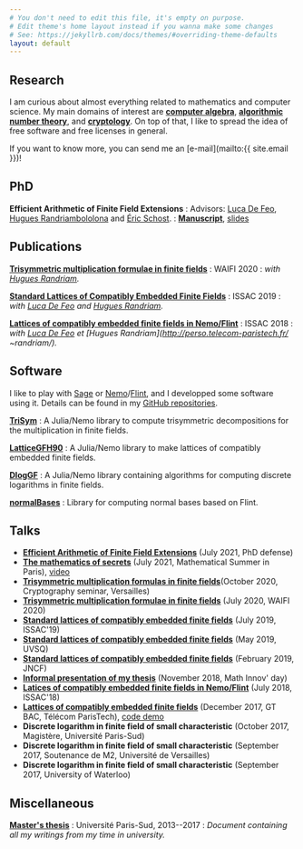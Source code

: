 ```yaml
---
# You don't need to edit this file, it's empty on purpose.
# Edit theme's home layout instead if you wanna make some changes
# See: https://jekyllrb.com/docs/themes/#overriding-theme-defaults
layout: default
---
```


## Research

I am curious about almost everything related to mathematics and computer science. My main domains of interest are [**computer
algebra**](https://en.wikipedia.org/wiki/Computer_algebra), [**algorithmic number theory**](https://en.wikipedia.org/wiki/Computational_number_theory), and [**cryptology**](https://en.wikipedia.org/wiki/Cryptography). On top of
that, I like to spread the idea of free software and free licenses in general.

If you want to know more, you can send me an
[e-mail](mailto:{{ site.email }})!

## PhD

**Efficient Arithmetic of Finite Field Extensions**
: Advisors: [Luca De Feo](http://defeo.lu/),
[Hugues Randriambololona](http://perso.telecom-paristech.fr/~randriam/)
and [Éric Schost](https://cs.uwaterloo.ca/~eschost/).
: [**Manuscript**](/research/thesis-off.pdf), [slides](/research/talk-defense.pdf)

## Publications

**[Trisymmetric multiplication formulae in finite fields](/tri-sym.pdf)**
: WAIFI 2020
: *with [Hugues Randriam](http://perso.telecom-paristech.fr/~randriam/).*


**[Standard Lattices of Compatibly Embedded Finite Fields](https://hal.archives-ouvertes.fr/hal-02136976)**
: ISSAC 2019
: *with [Luca De Feo](http://defeo.lu/) and [Hugues Randriam](http://perso.telecom-paristech.fr/~randriam/).*

**[Lattices of compatibly embedded finite fields in Nemo/Flint](/software-abstract.pdf)**
: ISSAC 2018
: *with [Luca De Feo](http://defeo.lu/) et [Hugues Randriam](http://perso.telecom-paristech.fr/          ~randriam/).*

## Software

I like to play with [Sage](http://www.sagemath.org/) or
[Nemo](http://nemocas.org/)/[Flint](http://flintlib.org/), and I developped
some software using it. Details can be found in my [GitHub repositories](https://github.com/erou?tab=repositories).

[**TriSym**](https://github.com/erou/TriSym.jl)
: A Julia/Nemo library to compute trisymmetric decompositions for the
multiplication in finite fields.

[**LatticeGFH90**](https://github.com/erou/LatticeGFH90.jl)
: A Julia/Nemo library to make lattices of compatibly embedded finite fields. 

[**DlogGF**](https://github.com/erou/DlogGF.jl)
: A Julia/Nemo library containing algorithms for computing discrete logarithms in finite
fields.

[**normalBases**](https://github.com/erou/normalBases)
: Library for computing normal bases based on Flint.

## Talks

* [**Efficient Arithmetic of Finite Field Extensions**](/research/talk-defense.pdf)
  (July 2021, PhD defense)
 * [**The mathematics of secrets**](/research/talk-msp.pdf)
  (July 2021, Mathematical Summer in Paris),
[video](https://www.youtube.com/watch?v=QIjFARp9F20&list=PLbq-TeAWSXhNyKYPFb-oNZ4O9o6srYZzG&index=11)
* [**Trisymmetric multiplication formulas in finite
  fields**](/research/talk-crypto.pdf)(October 2020, Cryptography seminar, Versailles)
* [**Trisymmetric multiplication formulae in finite fields**](/research/talk-waifi.pdf)
  (July 2020, WAIFI 2020)
* [**Standard lattices of compatibly embedded finite
  fields**](/research/talk-issac2019.pdf)
  (July 2019, ISSAC'19)
* [**Standard lattices of compatibly embedded finite fields**](/research/talk-uvsq.pdf)
  (May 2019, UVSQ)
* [**Standard lattices of compatibly embedded finite fields**](/research/talk-jncf.pdf)
  (February 2019, JNCF)
* [**Informal presentation of my thesis**](/research/talk-dim.pdf) (November 2018, Math Innov' day)
* [**Latices of compatibly embedded finite fields in Nemo/Flint**](https://mybinder.org/v2/gh/erou/Nemo-embeddings-demo/master?filepath=demo.ipynb) (July 2018, ISSAC'18)
* [**Lattices of compatibly embedded finite fields**](/research/talk-gtbac.pdf) (December 2017, GT BAC,
  Télécom ParisTech), [code demo](/research/gtbac.ipynb)
* **Discrete logarithm in finite field of small characteristic** (October
  2017, Magistère, Université Paris-Sud)
* **Discrete logarithm in finite field of small characteristic** (September
  2017, Soutenance de M2, Université de Versailles)
* **Discrete logarithm in finite field of small characteristic** (September
  2017, University of Waterloo)

## Miscellaneous

**[Master's thesis](/research/memoire-mag.pdf)**
: Université Paris-Sud, 2013--2017
: *Document containing all my writings from my time in university.*
